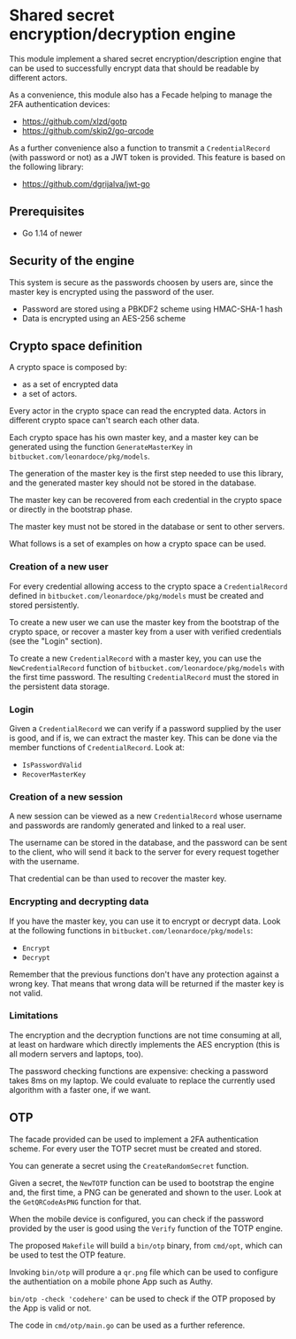 # Shared secret encryption/decryption engine

This module implement a shared secret encryption/description engine that can be
used to successfully encrypt data that should be readable by different actors.

As a convenience, this module also has a Fecade helping to manage the
2FA authentication devices:

- https://github.com/xlzd/gotp
- https://github.com/skip2/go-qrcode

As a further convenience also a function to transmit a `CredentialRecord` (with
password or not) as a JWT token is provided. This feature is based on the
following library:

- https://github.com/dgrijalva/jwt-go

## Prerequisites

- Go 1.14 of newer

## Security of the engine

This system is secure as the passwords choosen by users are, since the master
key is encrypted using the password of the user.

- Password are stored using a PBKDF2 scheme using HMAC-SHA-1 hash
- Data is encrypted using an AES-256 scheme

## Crypto space definition

A crypto space is composed by:

- as a set of encrypted data
- a set of actors.

Every actor in the crypto space can read the encrypted data. Actors in different
crypto space can't search each other data.

Each crypto space has his own master key, and a master key can be generated
using the function `GenerateMasterKey` in `bitbucket.com/leonardoce/pkg/models`.

The generation of the master key is the first step needed to use this library,
and the generated master key should not be stored in the database.

The master key can be recovered from each credential in the crypto space or
directly in the bootstrap phase.

The master key must not be stored in the database or sent to other servers.

What follows is a set of examples on how a crypto space can be used.

### Creation of a new user

For every credential allowing access to the crypto space a `CredentialRecord`
defined in `bitbucket.com/leonardoce/pkg/models` must be created and stored
persistently.

To create a new user we can use the master key from the bootstrap of the crypto
space, or recover a master key from a user with verified credentials (see the
"Login" section).

To create a new `CredentialRecord` with a master key, you can use the
`NewCredentialRecord` function of `bitbucket.com/leonardoce/pkg/models` with the
first time password. The resulting `CredentialRecord` must the stored in the
persistent data storage.

### Login

Given a `CredentialRecord` we can verify if a password supplied by the user is
good, and if is, we can extract the master key. This can be done via the member
functions of `CredentialRecord`. Look at:

- `IsPasswordValid`
- `RecoverMasterKey`

### Creation of a new session

A new session can be viewed as a new `CredentialRecord` whose username and
passwords are randomly generated and linked to a real user.

The username can be stored in the database, and the password can be sent to the
client, who will send it back to the server for every request together with the
username.

That credential can be than used to recover the master key.

### Encrypting and decrypting data

If you have the master key, you can use it to encrypt or decrypt data. Look at
the following functions in `bitbucket.com/leonardoce/pkg/models`:

- `Encrypt`
- `Decrypt`

Remember that the previous functions don't have any protection against a wrong
key. That means that wrong data will be returned if the master key is not valid.

### Limitations

The encryption and the decryption functions are not time consuming at all, at
least on hardware which directly implements the AES encryption (this is all
modern servers and laptops, too).

The password checking functions are expensive: checking a password takes 8ms on
my laptop. We could evaluate to replace the currently used algorithm with a
faster one, if we want.

## OTP

The facade provided can be used to implement a 2FA authentication scheme. For
every user the TOTP secret must be created and stored.

You can generate a secret using the `CreateRandomSecret` function.

Given a secret, the `NewTOTP` function can be used to bootstrap the engine and,
the first time, a PNG can be generated and shown to the user. Look at the
`GetQRCodeAsPNG` function for that.

When the mobile device is configured, you can check if the password provided by
the user is good using the `Verify` function of the TOTP engine.

The proposed `Makefile` will build a `bin/otp` binary, from `cmd/opt`, which can
be used to test the OTP feature.

Invoking `bin/otp` will produre a `qr.png` file which can be used to configure
the authentiation on a mobile phone App such as Authy.

`bin/otp -check 'codehere'` can be used to check if the OTP proposed by the App
is valid or not.

The code in `cmd/otp/main.go` can be used as a further reference.